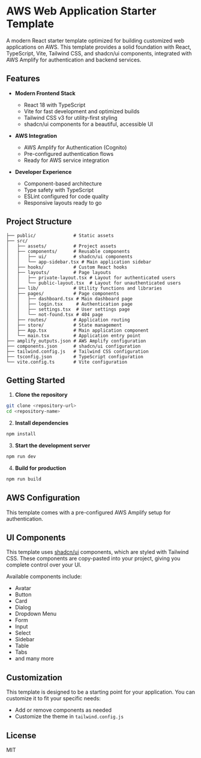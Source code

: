 # AWS Web Application Starter Template

A modern React starter template optimized for building customized web applications on AWS. This template provides a solid foundation with React, TypeScript, Vite, Tailwind CSS, and shadcn/ui components, integrated with AWS Amplify for authentication and backend services.

## Features

- **Modern Frontend Stack**
  - React 18 with TypeScript
  - Vite for fast development and optimized builds
  - Tailwind CSS v3 for utility-first styling
  - shadcn/ui components for a beautiful, accessible UI

- **AWS Integration**
  - AWS Amplify for Authentication (Cognito)
  - Pre-configured authentication flows
  - Ready for AWS service integration

- **Developer Experience**
  - Component-based architecture
  - Type safety with TypeScript
  - ESLint configured for code quality
  - Responsive layouts ready to go

## Project Structure

```
├── public/              # Static assets
├── src/
│   ├── assets/          # Project assets
│   ├── components/      # Reusable components
│   │   ├── ui/          # shadcn/ui components
│   │   └── app-sidebar.tsx # Main application sidebar
│   ├── hooks/           # Custom React hooks
│   ├── layouts/         # Page layouts
│   │   ├── private-layout.tsx # Layout for authenticated users
│   │   └── public-layout.tsx  # Layout for unauthenticated users
│   ├── lib/             # Utility functions and libraries
│   ├── pages/           # Page components
│   │   ├── dashboard.tsx # Main dashboard page
│   │   ├── login.tsx     # Authentication page
│   │   ├── settings.tsx  # User settings page
│   │   └── not-found.tsx # 404 page
│   ├── routes/          # Application routing
│   ├── store/           # State management
│   ├── App.tsx          # Main application component
│   └── main.tsx         # Application entry point
├── amplify_outputs.json # AWS Amplify configuration
├── components.json      # shadcn/ui configuration
├── tailwind.config.js   # Tailwind CSS configuration
├── tsconfig.json        # TypeScript configuration
└── vite.config.ts       # Vite configuration
```

## Getting Started

1. **Clone the repository**

```bash
git clone <repository-url>
cd <repository-name>
```

2. **Install dependencies**

```bash
npm install
```

3. **Start the development server**

```bash
npm run dev
```

4. **Build for production**

```bash
npm run build
```

## AWS Configuration

This template comes with a pre-configured AWS Amplify setup for authentication. 

## UI Components

This template uses [shadcn/ui](https://ui.shadcn.com/) components, which are styled with Tailwind CSS. These components are copy-pasted into your project, giving you complete control over your UI.

Available components include:
- Avatar
- Button
- Card
- Dialog
- Dropdown Menu
- Form
- Input
- Select
- Sidebar
- Table
- Tabs
- and many more

## Customization

This template is designed to be a starting point for your application. You can customize it to fit your specific needs:

- Add or remove components as needed
- Customize the theme in `tailwind.config.js`

## License

MIT
